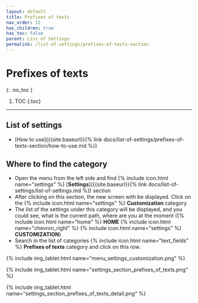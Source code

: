 ```yaml
---
layout: default
title: Prefixes of texts
nav_order: 12
has_children: true
has_toc: false
parent: List of Settings
permalink: /list-of-settings/prefixes-of-texts-section
---
```


# Prefixes of texts
{: .no_toc }

1. TOC
{:toc}

---

## List of settings
- [How to use]({{site.baseurl}}{% link docs/list-of-settings/prefixes-of-texts-section/how-to-use.md %})

## Where to find the category
- Open the menu from the left side and find {% include icon.html name="settings" %} [**Settings**]({{site.baseurl}}{% link docs/list-of-settings/list-of-settings.md %}) section
- After clicking on this section, the new screen with be displayed. Click on the {% include icon.html name="settings" %} **Customization** category
- The list of the settings under this category will be displayed, and you could see, what is the current path, where are you at the moment ({% include icon.html name="home" %} **HOME** {% include icon.html name="chevron_right" %} {% include icon.html name="settings" %} **CUSTOMIZATION**)
- Search in the list of categories {% include icon.html name="text_fields" %} **Prefixes of texts** category and click on this row.

{% include img_tablet.html name="menu_settings_customization.png" %}

{% include img_tablet.html name="settings_section_prefixes_of_texts.png" %}

{% include img_tablet.html name="settings_section_prefixes_of_texts_detail.png" %}